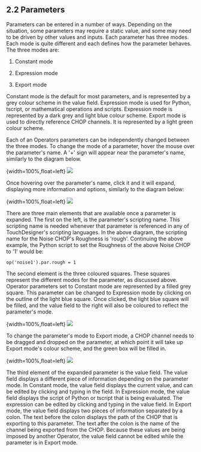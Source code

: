 ## 2.2 Parameters

Parameters can be entered in a number of ways. Depending on the situation, some parameters may require a static value, and some may need to be driven by other values and inputs. Each parameter has three modes. Each mode is quite different and each defines how the parameter behaves. The three modes are:

1. Constant mode

2. Expression mode

3. Export mode

Constant mode is the default for most parameters, and is represented by a grey colour scheme in the value field. Expression mode is used for Python, tscript, or mathematical operations and scripts. Expression mode is represented by a dark grey and light blue colour scheme. Export mode is used to directly reference CHOP channels.  It is represented by a light green colour scheme.

Each of an Operators parameters can be independently changed between the three modes. To change the mode of a parameter, hover the mouse over the parameter's name. A '+' sign will appear near the parameter's name, similarly to the diagram below.

{width=100%,float=left}
![](images/2.2/parameters-1.png)


Once hovering over the parameter's name, click it and it will expand, displaying more information and options, similarly to the diagram below:

{width=100%,float=left}
![](images/2.2/parameters-2.png)

There are three main elements that are available once a parameter is expanded. The first on the left, is the parameter's scripting name. This scripting name is needed whenever that parameter is referenced in any of TouchDesigner's scripting languages. In the above diagram, the scripting name for the Noise CHOP's Roughness is 'rough'. Continuing the above example, the Python script to set the Roughness of the above Noise CHOP to '1' would be:

~~~~~~~~
op('noise1').par.rough = 1
~~~~~~~~

The second element is the three coloured squares. These squares represent the different modes for the parameter, as discussed above. Operator parameters set to Constant mode are represented by a filled grey square. This parameter can be changed to Expression mode by clicking on the outline of the light blue square. Once clicked, the light blue square will be filled, and the value field to the right will also be coloured to reflect the parameter's mode.

{width=100%,float=left}
![](images/2.2/parameters-3.png)

To change the parameter's mode to Export mode, a CHOP channel needs to be dragged and dropped on the parameter, at which point it will take up Export mode's colour scheme, and the green box will be filled in.

{width=100%,float=left}
![](images/2.2/parameters-4.png)

The third element of the expanded parameter is the value field. The value field displays a different piece of information depending on the parameter mode. In Constant mode, the value field displays the current value, and can be edited by clicking and typing in the field. In Expression mode, the value field displays the script of Python or tscript that is being evaluated. The expression can be edited by clicking and typing in the value field. In Export mode, the value field displays two pieces of information separated by a colon. The text before the colon displays the path of the CHOP that is exporting to this parameter. The text after the colon is the name of the channel being exported from the CHOP. Because these values are being imposed by another Operator, the value field cannot be edited while the parameter is in Export mode.
